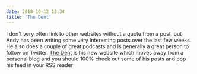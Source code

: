 ```yaml
---
date: 2018-10-12 13:34
title: 'The Dent'
---
```

I don't very often link to other websites without a quote from a post, but Andy has been writing some very interesting posts over the last few weeks. He also does a couple of great podcasts and is generally a great person to follow on Twitter. [The Dent](https://thedent.net) is his new website which moves away from a personal blog and you should 100% check out some of his posts and pop his feed in your RSS reader